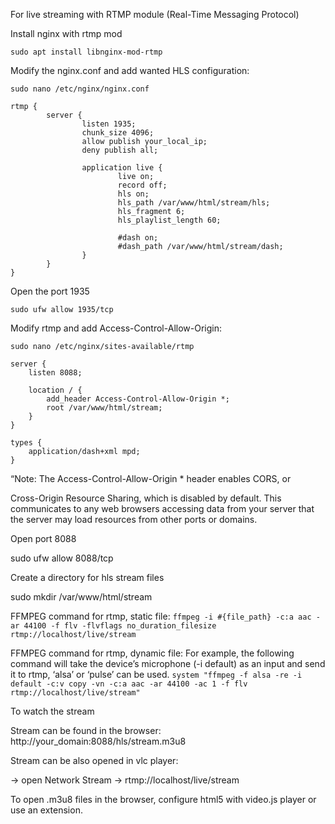 For live streaming with RTMP module (Real-Time Messaging Protocol)

Install nginx with rtmp mod

```sudo apt install libnginx-mod-rtmp```

Modify the nginx.conf and add wanted HLS configuration:

```sudo nano /etc/nginx/nginx.conf```

```
rtmp {
        server {
                listen 1935;
                chunk_size 4096;
                allow publish your_local_ip;
                deny publish all;
                
                application live {
                    	live on;
                    	record off;
                        hls on;
                        hls_path /var/www/html/stream/hls;
                        hls_fragment 6;
                        hls_playlist_length 60;

                        #dash on;
                        #dash_path /var/www/html/stream/dash;
                }
        }
}
```

Open the port 1935

```sudo ufw allow 1935/tcp```

Modify rtmp and add Access-Control-Allow-Origin:

```sudo nano /etc/nginx/sites-available/rtmp```

```
server {
    listen 8088;

    location / {
        add_header Access-Control-Allow-Origin *;
        root /var/www/html/stream;
    }
}

types {
    application/dash+xml mpd;
}
```

“Note: The Access-Control-Allow-Origin * header enables CORS, or

Cross-Origin Resource Sharing, which is disabled by default. This communicates to any web browsers accessing data from your server that the server may load resources from other ports or domains. 

Open port 8088

sudo ufw allow 8088/tcp

Create a directory for hls stream files

sudo mkdir /var/www/html/stream

 

FFMPEG command for rtmp, static file:
```ffmpeg -i #{file_path} -c:a aac -ar 44100 -f flv -flvflags no_duration_filesize rtmp://localhost/live/stream```

FFMPEG command for rtmp, dynamic file:
For example, the following command will take the device’s microphone (-i default) as an input and send it to rtmp, ‘alsa’ or ‘pulse’ can be used.
```system "ffmpeg -f alsa -re -i default -c:v copy -vn -c:a aac -ar 44100 -ac 1 -f flv rtmp://localhost/live/stream"```

To watch the stream

Stream can be found in the browser: http://your_domain:8088/hls/stream.m3u8

Stream can be also opened in vlc player:

 → open Network Stream → rtmp://localhost/live/stream

To open .m3u8 files in the browser, configure html5 with video.js player or use an extension.
 

